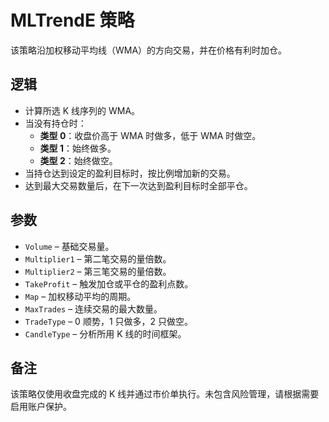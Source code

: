# MLTrendE 策略

该策略沿加权移动平均线（WMA）的方向交易，并在价格有利时加仓。

## 逻辑

- 计算所选 K 线序列的 WMA。
- 当没有持仓时：
  - **类型 0**：收盘价高于 WMA 时做多，低于 WMA 时做空。
  - **类型 1**：始终做多。
  - **类型 2**：始终做空。
- 当持仓达到设定的盈利目标时，按比例增加新的交易。
- 达到最大交易数量后，在下一次达到盈利目标时全部平仓。

## 参数

- `Volume` – 基础交易量。
- `Multiplier1` – 第二笔交易的量倍数。
- `Multiplier2` – 第三笔交易的量倍数。
- `TakeProfit` – 触发加仓或平仓的盈利点数。
- `Map` – 加权移动平均的周期。
- `MaxTrades` – 连续交易的最大数量。
- `TradeType` – 0 顺势，1 只做多，2 只做空。
- `CandleType` – 分析所用 K 线的时间框架。

## 备注

该策略仅使用收盘完成的 K 线并通过市价单执行。未包含风险管理，请根据需要启用账户保护。

